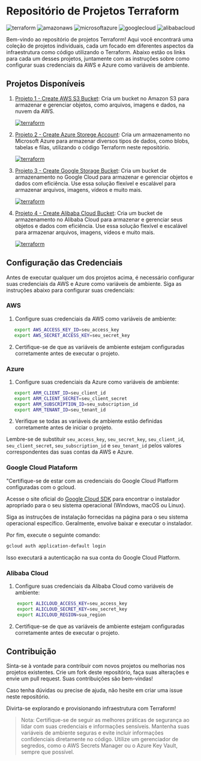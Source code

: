 # Repositório de Projetos Terraform

![terraform](https://img.shields.io/badge/-terraform-white?style=for-the-badge&logo=terraform&color=7B42BC&logoColor=white)
![amazonaws](https://img.shields.io/badge/-Amazon_AWS-white?style=for-the-badge&logo=amazonaws&color=232F3E&logoColor=white)
![microsoftazure](https://img.shields.io/badge/-Microsoft_Azure-white?style=for-the-badge&logo=microsoftazure&color=0078D7&logoColor=white)
![googlecloud](https://img.shields.io/badge/-Google_Cloud_Platform-white?style=for-the-badge&logo=googlecloud&color=0078D7&logoColor=white)
![alibabacloud](https://img.shields.io/badge/-Alibaba_Cloud-white?style=for-the-badge&logo=alibabacloud&color=FF6A00&logoColor=white)

Bem-vindo ao repositório de projetos Terraform! Aqui você encontrará uma coleção de projetos individuais, cada um focado em diferentes aspectos da infraestrutura como código utilizando o Terraform. Abaixo estão os links para cada um desses projetos, juntamente com as instruções sobre como configurar suas credenciais da AWS e Azure como variáveis de ambiente.

## Projetos Disponíveis

1. [Projeto 1 - Create AWS S3 Bucket](./storege/Create_AWS_S3_Bucket): Cria um bucket no Amazon S3 para armazenar e gerenciar objetos, como arquivos, imagens e dados, na nuvem da AWS.

    [![terraform](https://img.shields.io/badge/-Código_Terraform-white?style=for-the-badge&logo=terraform&color=7B42BC&logoColor=white)](./storege/Create_AWS_S3_Bucket/readme.md)

2. [Projeto 2 - Create Azure Storege Account](./storege/Create_Azure_Storege_Account): Cria um armazenamento no Microsoft Azure para armazenar diversos tipos de dados, como blobs, tabelas e filas, utilizando o código Terraform neste repositório.

    [![terraform](https://img.shields.io/badge/-Código_Terraform-white?style=for-the-badge&logo=terraform&color=7B42BC&logoColor=white)](./storege/Create_Azure_Storege_Account/readme.md)

3. [Projeto 3 - Create Google Storage Bucket](./storege/Create_Google_Storege_Bucket): Cria um bucket de armazenamento no Google Cloud para armazenar e gerenciar objetos e dados com eficiência. Use essa solução flexível e escalável para armazenar arquivos, imagens, vídeos e muito mais.

    [![terraform](https://img.shields.io/badge/-Código_Terraform-white?style=for-the-badge&logo=terraform&color=7B42BC&logoColor=white)](./storege/Create_Google_Storege_Bucket/readme.md)

4. [Projeto 4 - Create Alibaba Cloud Bucket](./storege/Create_Alibaba_Cloud_Bucket): Cria um bucket de armazenamento no Alibaba Cloud para armazenar e gerenciar seus objetos e dados com eficiência. Use essa solução flexível e escalável para armazenar arquivos, imagens, vídeos e muito mais.

    [![terraform](https://img.shields.io/badge/-Código_Terraform-white?style=for-the-badge&logo=terraform&color=7B42BC&logoColor=white)](./storege/Create_Alibaba_Cloud_Bucket/readme.md)

## Configuração das Credenciais

Antes de executar qualquer um dos projetos acima, é necessário configurar suas credenciais da AWS e Azure como variáveis de ambiente. Siga as instruções abaixo para configurar suas credenciais:

### AWS

1. Configure suas credenciais da AWS como variáveis de ambiente:
```bash
   export AWS_ACCESS_KEY_ID=seu_access_key
   export AWS_SECRET_ACCESS_KEY=seu_secret_key
```

2. Certifique-se de que as variáveis de ambiente estejam configuradas corretamente antes de executar o projeto.

### Azure

1. Configure suas credenciais da Azure como variáveis de ambiente:
```bash
   export ARM_CLIENT_ID=seu_client_id
   export ARM_CLIENT_SECRET=seu_client_secret
   export ARM_SUBSCRIPTION_ID=seu_subscription_id
   export ARM_TENANT_ID=seu_tenant_id
```
2. Verifique se todas as variáveis de ambiente estão definidas corretamente antes de iniciar o projeto.

Lembre-se de substituir `seu_access_key`, `seu_secret_key`, `seu_client_id`, `seu_client_secret`, `seu_subscription_id` e `seu_tenant_id` pelos valores correspondentes das suas contas da AWS e Azure.

### Google Cloud Plataform

"Certifique-se de estar com as credenciais do Google Cloud Platform configuradas com o gcloud.

Acesse o site oficial do [Google Cloud SDK](https://cloud.google.com/sdk/docs/install?hl=pt-br) para encontrar o instalador apropriado para o seu sistema operacional (Windows, macOS ou Linux).

Siga as instruções de instalação fornecidas na página para o seu sistema operacional específico. Geralmente, envolve baixar e executar o instalador.

Por fim, execute o seguinte comando:
```bash
gcloud auth application-default login
```
Isso executará a autenticação na sua conta do Google Cloud Platform.


### Alibaba Cloud

1. Configure suas credenciais da Alibaba Cloud como variáveis de ambiente:
```bash
    export ALICLOUD_ACCESS_KEY=seu_access_key
    export ALICLOUD_SECRET_KEY=seu_secret_key
    export ALICLOUD_REGION=sua_region
```

2. Certifique-se de que as variáveis de ambiente estejam configuradas corretamente antes de executar o projeto.
## Contribuição

Sinta-se à vontade para contribuir com novos projetos ou melhorias nos projetos existentes. Crie um fork deste repositório, faça suas alterações e envie um pull request. Suas contribuições são bem-vindas!

Caso tenha dúvidas ou precise de ajuda, não hesite em criar uma issue neste repositório.

Divirta-se explorando e provisionando infraestrutura com Terraform!

> Nota: Certifique-se de seguir as melhores práticas de segurança ao lidar com suas credenciais e informações sensíveis. Mantenha suas variáveis de ambiente seguras e evite incluir informações confidenciais diretamente no código. Utilize um gerenciador de segredos, como o AWS Secrets Manager ou o Azure Key Vault, sempre que possível.
